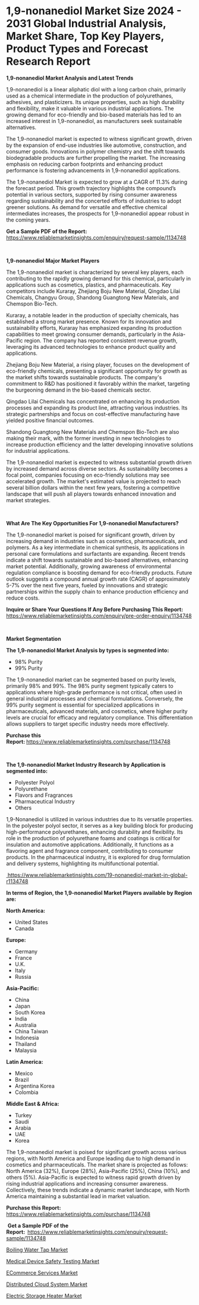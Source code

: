 <p><h1>1,9-nonanediol Market Size 2024 - 2031 Global Industrial Analysis, Market Share, Top Key Players, Product Types and Forecast Research Report</h1></p><p><strong>1,9-nonanediol Market Analysis and Latest Trends</strong></p>
<p><p>1,9-nonanediol is a linear aliphatic diol with a long carbon chain, primarily used as a chemical intermediate in the production of polyurethanes, adhesives, and plasticizers. Its unique properties, such as high durability and flexibility, make it valuable in various industrial applications. The growing demand for eco-friendly and bio-based materials has led to an increased interest in 1,9-nonanediol, as manufacturers seek sustainable alternatives.</p><p>The 1,9-nonanediol market is expected to witness significant growth, driven by the expansion of end-use industries like automotive, construction, and consumer goods. Innovations in polymer chemistry and the shift towards biodegradable products are further propelling the market. The increasing emphasis on reducing carbon footprints and enhancing product performance is fostering advancements in 1,9-nonanediol applications.</p><p>The 1,9-nonanediol Market is expected to grow at a CAGR of 11.3% during the forecast period. This growth trajectory highlights the compound’s potential in various sectors, supported by rising consumer awareness regarding sustainability and the concerted efforts of industries to adopt greener solutions. As demand for versatile and effective chemical intermediates increases, the prospects for 1,9-nonanediol appear robust in the coming years.</p></p>
<p><strong>Get a Sample PDF of the Report:&nbsp;</strong> <a href="https://www.reliablemarketinsights.com/enquiry/request-sample/1134748?utm_campaign=1383&utm_medium=2&utm_source=Github&utm_content=ia&utm_term=08102024&utm_id=19-nonanediol">https://www.reliablemarketinsights.com/enquiry/request-sample/1134748</a></p>
<p>&nbsp;</p>
<p><strong>1,9-nonanediol Major Market Players</strong></p>
<p><p>The 1,9-nonanediol market is characterized by several key players, each contributing to the rapidly growing demand for this chemical, particularly in applications such as cosmetics, plastics, and pharmaceuticals. Key competitors include Kuraray, Zhejiang Boju New Material, Qingdao Lilai Chemicals, Changyu Group, Shandong Guangtong New Materials, and Chemspon Bio-Tech.</p><p>Kuraray, a notable leader in the production of specialty chemicals, has established a strong market presence. Known for its innovation and sustainability efforts, Kuraray has emphasized expanding its production capabilities to meet growing consumer demands, particularly in the Asia-Pacific region. The company has reported consistent revenue growth, leveraging its advanced technologies to enhance product quality and applications.</p><p>Zhejiang Boju New Material, a rising player, focuses on the development of eco-friendly chemicals, presenting a significant opportunity for growth as the market shifts towards sustainable products. The company's commitment to R&D has positioned it favorably within the market, targeting the burgeoning demand in the bio-based chemicals sector.</p><p>Qingdao Lilai Chemicals has concentrated on enhancing its production processes and expanding its product line, attracting various industries. Its strategic partnerships and focus on cost-effective manufacturing have yielded positive financial outcomes.</p><p>Shandong Guangtong New Materials and Chemspon Bio-Tech are also making their mark, with the former investing in new technologies to increase production efficiency and the latter developing innovative solutions for industrial applications.</p><p>The 1,9-nonanediol market is expected to witness substantial growth driven by increased demand across diverse sectors. As sustainability becomes a focal point, companies focusing on eco-friendly solutions may see accelerated growth. The market's estimated value is projected to reach several billion dollars within the next few years, fostering a competitive landscape that will push all players towards enhanced innovation and market strategies.</p></p>
<p>&nbsp;</p>
<p><strong>What Are The Key Opportunities For 1,9-nonanediol Manufacturers?</strong></p>
<p><p>The 1,9-nonanediol market is poised for significant growth, driven by increasing demand in industries such as cosmetics, pharmaceuticals, and polymers. As a key intermediate in chemical synthesis, its applications in personal care formulations and surfactants are expanding. Recent trends indicate a shift towards sustainable and bio-based alternatives, enhancing market potential. Additionally, growing awareness of environmental regulation compliance is boosting demand for eco-friendly products. Future outlook suggests a compound annual growth rate (CAGR) of approximately 5-7% over the next five years, fueled by innovations and strategic partnerships within the supply chain to enhance production efficiency and reduce costs.</p></p>
<p><strong>Inquire or Share Your Questions If Any Before Purchasing This Report:</strong> <a href="https://www.reliablemarketinsights.com/enquiry/pre-order-enquiry/1134748?utm_campaign=1383&utm_medium=2&utm_source=Github&utm_content=ia&utm_term=08102024&utm_id=19-nonanediol">https://www.reliablemarketinsights.com/enquiry/pre-order-enquiry/1134748</a></p>
<p>&nbsp;</p>
<p><strong>Market Segmentation</strong></p>
<p><strong>The 1,9-nonanediol Market Analysis by types is segmented into:</strong></p>
<p><ul><li>98% Purity</li><li>99% Purity</li></ul></p>
<p><p>The 1,9-nonanediol market can be segmented based on purity levels, primarily 98% and 99%. The 98% purity segment typically caters to applications where high-grade performance is not critical, often used in general industrial processes and chemical formulations. Conversely, the 99% purity segment is essential for specialized applications in pharmaceuticals, advanced materials, and cosmetics, where higher purity levels are crucial for efficacy and regulatory compliance. This differentiation allows suppliers to target specific industry needs more effectively.</p></p>
<p><strong>Purchase this Report:&nbsp;</strong><a href="https://www.reliablemarketinsights.com/purchase/1134748?utm_campaign=1383&utm_medium=2&utm_source=Github&utm_content=ia&utm_term=08102024&utm_id=19-nonanediol">https://www.reliablemarketinsights.com/purchase/1134748</a></p>
<p>&nbsp;</p>
<p><strong>The 1,9-nonanediol Market Industry Research by Application is segmented into:</strong></p>
<p><ul><li>Polyester Polyol</li><li>Polyurethane</li><li>Flavors and Fragrances</li><li>Pharmaceutical Industry</li><li>Others</li></ul></p>
<p><p>1,9-Nonanediol is utilized in various industries due to its versatile properties. In the polyester polyol sector, it serves as a key building block for producing high-performance polyurethanes, enhancing durability and flexibility. Its role in the production of polyurethane foams and coatings is critical for insulation and automotive applications. Additionally, it functions as a flavoring agent and fragrance component, contributing to consumer products. In the pharmaceutical industry, it is explored for drug formulation and delivery systems, highlighting its multifunctional potential.</p></p>
<p><a href="https://www.reliablemarketinsights.com/19-nonanediol-market-in-global-r1134748?utm_campaign=1383&utm_medium=2&utm_source=Github&utm_content=ia&utm_term=08102024&utm_id=19-nonanediol">&nbsp;https://www.reliablemarketinsights.com/19-nonanediol-market-in-global-r1134748</a></p>
<p><strong>In terms of Region, the 1,9-nonanediol Market Players available by Region are:</strong></p>
<p>
    <p> <strong> North America: </strong>
        <ul>
            <li>United States</li>
            <li>Canada</li>
        </ul>
        </p> 
    <p> <strong> Europe: </strong>
        <ul>
            <li>Germany</li>
            <li>France</li>
            <li>U.K.</li>
            <li>Italy</li>
            <li>Russia</li>
        </ul>
        </p> 
    <p> <strong> Asia-Pacific: </strong>
        <ul>
            <li>China</li>
            <li>Japan</li>
            <li>South Korea</li>
            <li>India</li>
            <li>Australia</li>
            <li>China Taiwan</li>
            <li>Indonesia</li>
            <li>Thailand</li>
            <li>Malaysia</li>
        </ul>
        </p> 
    <p> <strong> Latin America: </strong>
        <ul>
            <li>Mexico</li>
            <li>Brazil</li>
            <li>Argentina Korea</li>
            <li>Colombia</li>
        </ul>
        </p> 
    <p> <strong> Middle East & Africa: </strong>
        <ul>
            <li>Turkey</li>
            <li>Saudi</li>
            <li>Arabia</li>
            <li>UAE</li>
            <li>Korea</li>
        </ul>
    </p>
    </p>
<p><p>The 1,9-nonanediol market is poised for significant growth across various regions, with North America and Europe leading due to high demand in cosmetics and pharmaceuticals. The market share is projected as follows: North America (32%), Europe (28%), Asia-Pacific (25%), China (10%), and others (5%). Asia-Pacific is expected to witness rapid growth driven by rising industrial applications and increasing consumer awareness. Collectively, these trends indicate a dynamic market landscape, with North America maintaining a substantial lead in market valuation.</p></p>
<p><strong>Purchase this Report: </strong><a href="https://www.reliablemarketinsights.com/purchase/1134748?utm_campaign=1383&utm_medium=2&utm_source=Github&utm_content=ia&utm_term=08102024&utm_id=19-nonanediol">https://www.reliablemarketinsights.com/purchase/1134748</a></p>
<p>&nbsp;<strong>Get a Sample PDF of the Report:&nbsp;&nbsp;</strong><a href="https://www.reliablemarketinsights.com/enquiry/request-sample/1134748?utm_campaign=1383&utm_medium=2&utm_source=Github&utm_content=ia&utm_term=08102024&utm_id=19-nonanediol">https://www.reliablemarketinsights.com/enquiry/request-sample/1134748</a></p>
<p><strong></strong></p>
<p><p><a href="https://www.linkedin.com/pulse/boiling-water-tap-market-ecosystem-competitive-landscape-strategic-vhp0e?utm_campaign=1383&utm_medium=2&utm_source=Github&utm_content=ia&utm_term=08102024&utm_id=19-nonanediol">Boiling Water Tap Market</a></p><p><a href="https://www.linkedin.com/pulse/medical-device-safety-testing-market-trends-focusing-insight-wxche?utm_campaign=1383&utm_medium=2&utm_source=Github&utm_content=ia&utm_term=08102024&utm_id=19-nonanediol">Medical Device Safety Testing Market</a></p><p><a href="https://www.linkedin.com/pulse/ecommerce-services-market-overview-global-trends-future-wktpe?utm_campaign=1383&utm_medium=2&utm_source=Github&utm_content=ia&utm_term=08102024&utm_id=19-nonanediol">ECommerce Services Market</a></p><p><a href="https://www.linkedin.com/pulse/unlocking-growth-potential-strategic-analysis-distributed-cloud-chvee?utm_campaign=1383&utm_medium=2&utm_source=Github&utm_content=ia&utm_term=08102024&utm_id=19-nonanediol">Distributed Cloud System Market</a></p><p><a href="https://www.linkedin.com/pulse/exploring-electric-storage-heater-market-dynamics-revenue-analysis-8li9e?utm_campaign=1383&utm_medium=2&utm_source=Github&utm_content=ia&utm_term=08102024&utm_id=19-nonanediol">Electric Storage Heater Market</a></p></p>